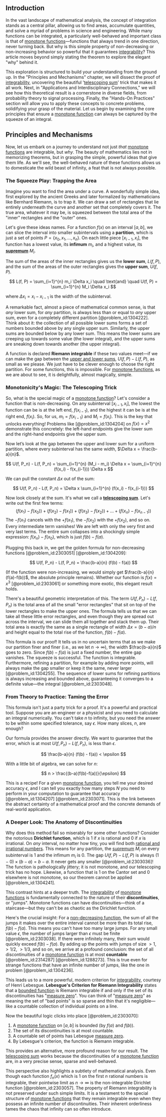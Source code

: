 ## Introduction
In the vast landscape of mathematical analysis, the concept of integration stands as a central pillar, allowing us to find areas, accumulate quantities, and solve a myriad of problems in science and engineering. While many functions can be integrated, a particularly well-behaved and important class is that of [monotone functions](@article_id:158648)—functions that always trend in one direction, never turning back. But why is this simple property of non-decreasing or non-increasing behavior so powerful that it guarantees [integrability](@article_id:141921)? This article moves beyond simply stating the theorem to explore the elegant "why" behind it.

This exploration is structured to build your understanding from the ground up. In the "Principles and Mechanisms" chapter, we will dissect the proof of [integrability](@article_id:141921), uncovering the beautiful '[telescoping sum](@article_id:261855)' trick that makes it all work. Next, in "Applications and Interdisciplinary Connections," we will see how this theoretical result is a cornerstone in diverse fields, from probability theory to signal processing. Finally, the "Hands-On Practices" section will allow you to apply these concepts to concrete problems, solidifying your grasp of the material. Let us begin by examining the core principles that ensure a [monotone function](@article_id:636920) can always be captured by the squeeze of an integral.

## Principles and Mechanisms

Now, let us embark on a journey to understand not just *that* [monotone functions](@article_id:158648) are integrable, but *why*. The beauty of mathematics lies not in memorizing theorems, but in grasping the simple, powerful ideas that give them life. As we'll see, the well-behaved nature of these functions allows us to domesticate the wild beast of infinity, a feat that is not always possible.

### The Squeeze Play: Trapping the Area

Imagine you want to find the area under a curve. A wonderfully simple idea, first explored by the ancient Greeks and later formalized by mathematicians like Bernhard Riemann, is to trap it. We can draw a set of rectangles that lie entirely underneath the curve and another set that completely covers it. The true area, whatever it may be, is squeezed between the total area of the "inner" rectangles and the "outer" ones.

Let's give these ideas names. For a function $f(x)$ on an interval $[a, b]$, we can slice the interval into smaller subintervals using a **partition**, which is just a set of points $P = \{x_0, x_1, \dots, x_n\}$. On each little piece $[x_{i-1}, x_i]$, the function has a lowest value, its **infimum** $m_i$, and a highest value, its **[supremum](@article_id:140018)** $M_i$.

The sum of the areas of the inner rectangles gives us the **lower sum**, $L(f,P)$, and the sum of the areas of the outer rectangles gives the **upper sum**, $U(f,P)$.

$$
L(f, P) = \sum_{i=1}^{n} m_i \Delta x_i \quad \text{and} \quad U(f, P) = \sum_{i=1}^{n} M_i \Delta x_i
$$

where $\Delta x_i = x_i - x_{i-1}$ is the width of the subinterval.

A remarkable fact, almost a piece of mathematical common sense, is that *any* lower sum, for *any* partition, is always less than or equal to *any* upper sum, even for a completely different partition [@problem_id:1304222]. Think about it: the collection of all possible lower sums forms a set of numbers bounded above by any single upper sum. Similarly, the upper sums are bounded below by any lower sum. This means the lower sums are creeping up towards some value (the lower integral), and the upper sums are sneaking down towards another (the upper integral).

A function is declared **Riemann integrable** if these two values meet—if we can make the gap between the [upper and lower sums](@article_id:145735), $U(f, P) - L(f, P)$, as small as we please. We just have to be clever enough to choose the right partition. For some functions, this is impossible. For [monotone functions](@article_id:158648), as we are about to see, it is delightfully, almost magically, simple.

### Monotonicity's Magic: The Telescoping Trick

So, what is the special magic of a [monotone function](@article_id:636920)? Let's consider a function that is non-decreasing. On any subinterval $[x_{i-1}, x_i]$, the lowest the function can be is at the left end, $f(x_{i-1})$, and the highest it can be is at the right end, $f(x_i)$. So, for us, $m_i = f(x_{i-1})$ and $M_i = f(x_i)$. This is the key that unlocks everything! Problems like [@problem_id:1304204] on $f(x)=x^2$ demonstrate this concretely: the left-hand endpoints give the lower sum and the right-hand endpoints give the upper sum.

Now let’s look at the gap between the upper and lower sum for a uniform partition, where every subinterval has the same width, $\Delta x = \frac{b-a}{n}$.

$$
U(f, P_n) - L(f, P_n) = \sum_{i=1}^{n} (M_i - m_i) \Delta x = \sum_{i=1}^{n} (f(x_i) - f(x_{i-1})) \Delta x
$$

We can pull the constant $\Delta x$ out of the sum:

$$
U(f, P_n) - L(f, P_n) = \Delta x \sum_{i=1}^{n} (f(x_i) - f(x_{i-1}))
$$

Now look closely at the sum. It's what we call a **[telescoping sum](@article_id:261855)**. Let's write out the first few terms:
$$
(f(x_1) - f(x_0)) + (f(x_2) - f(x_1)) + (f(x_3) - f(x_2)) + \dots + (f(x_n) - f(x_{n-1}))
$$
The $-f(x_1)$ cancels with the $+f(x_1)$, the $-f(x_2)$ with the $+f(x_2)$, and so on. Every intermediate term vanishes! We are left with only the very first and very last terms. The entire sum collapses into a shockingly simple expression: $f(x_n) - f(x_0)$, which is just $f(b) - f(a)$.

Plugging this back in, we get the golden formula for non-decreasing functions [@problem_id:2303051] [@problem_id:1304209]:

$$
U(f, P_n) - L(f, P_n) = \frac{b-a}{n} (f(b) - f(a))
$$

(If the function were non-increasing, we would simply get $\frac{b-a}{n}(f(a)-f(b))$, the absolute principle remains). Whether our function is $f(x)=x^3$ [@problem_id:2303061] or something more exotic, this elegant result holds.

There's a beautiful geometric interpretation of this. The term $U(f, P_n) - L(f, P_n)$ is the total area of all the small "error rectangles" that sit on top of the lower rectangles to make the upper ones. The formula tells us that we can take all these little error rectangles, and even though they are spread out across the interval, we can slide them all together and stack them up. Their total area is exactly the same as a single rectangle of width $\Delta x = (b-a)/n$ and height equal to the total rise of the function, $f(b)-f(a)$.

This formula is our proof! It tells us in no uncertain terms that as we make our partition finer and finer (i.e., as we let $n \to \infty$), the width $\frac{b-a}{n}$ goes to zero. Since $f(b)-f(a)$ is just a fixed number, the entire gap vanishes. The squeeze is successful. The function is integrable. Furthermore, refining a partition, for example by adding more points, will always make the gap smaller or keep it the same, never larger [@problem_id:1304255]. The sequence of lower sums for refining partitions is always increasing and bounded above, guaranteeing it converges to a definite value—the integral [@problem_id:2303048].

### From Theory to Practice: Taming the Error

This formula isn't just a party trick for a proof. It's a powerful and practical tool. Suppose you are an engineer or a physicist and you need to calculate an integral numerically. You can't take $n$ to infinity, but you need the answer to be within some specified tolerance, say $\epsilon$. How many slices, $n$, are enough?

Our formula provides the answer directly. We want to guarantee that the error, which is at most $U(f, P_n) - L(f, P_n)$, is less than $\epsilon$.

$$
\frac{b-a}{n} (f(b) - f(a)) < \epsilon
$$

With a little bit of algebra, we can solve for $n$:

$$
n > \frac{(b-a)(f(b)-f(a))}{\epsilon}
$$

This is a recipe! For a given [monotone function](@article_id:636920), you tell me your desired accuracy $\epsilon$, and I can tell you exactly how many steps $N$ you need to perform in your computation to guarantee that accuracy [@problem_id:1304207] [@problem_id:2303071]. This is the link between the abstract certainty of a mathematical proof and the concrete demands of real-world application.

### A Deeper Look: The Anatomy of Discontinuities

Why does this method fail so miserably for some other functions? Consider the notorious **Dirichlet function**, which is $1$ if $x$ is rational and $0$ if $x$ is irrational. On *any* interval, no matter how tiny, you will find both [rational and irrational numbers](@article_id:172855). This means for any partition, the [supremum](@article_id:140018) $M_i$ on every subinterval is $1$ and the infimum $m_i$ is $0$. The gap $U(f,P) - L(f,P)$ is always $(1-0) \times (b-a) = b-a$. It never gets any smaller [@problem_id:2303036]! The function is pathologically jittery; it is not monotone, and our telescoping trick has no hope. Likewise, a function that is $1$ on the Cantor set and $0$ elsewhere is not monotone, so our theorem cannot be applied [@problem_id:1304241].

This contrast hints at a deeper truth. The [integrability](@article_id:141921) of [monotone functions](@article_id:158648) is fundamentally connected to the nature of their **discontinuities**, or "jumps". Monotone functions can have discontinuities—think of a staircase—but they can't be as chaotic as the Dirichlet function.

Here's the crucial insight: For a [non-decreasing function](@article_id:202026), the sum of all the jumps it makes over the entire interval cannot be more than its total rise, $f(b)-f(a)$. This means you can't have too many large jumps. For any small value $\epsilon$, the number of jumps larger than $\epsilon$ must be finite [@problem_id:2303038]. If there were infinitely many, their sum would quickly exceed $f(b)-f(a)$. By adding up the points with jumps of size $>1$, $>1/2$, $>1/3$, and so on, we arrive at a profound conclusion: the set of all discontinuities of a [monotone function](@article_id:636920) is at most **countable** [@problem_id:2314287] [@problem_id:1288273]. This is true even for strange functions that have an infinite number of jumps, like the one in problem [@problem_id:1304236].

This leads us to a more powerful, modern criterion for [integrability](@article_id:141921), courtesy of Henri Lebesgue. **Lebesgue's Criterion for Riemann Integrability** states that a [bounded function](@article_id:176309) is Riemann integrable if and only if the set of its discontinuities has "[measure zero](@article_id:137370)". You can think of "[measure zero](@article_id:137370)" as meaning the set of "bad points" is so sparse and thin that it's negligible—like a countable collection of individual points on a line.

Now the beautiful logic clicks into place [@problem_id:2303070]:
1. A [monotone function](@article_id:636920) on $[a,b]$ is bounded (by $f(a)$ and $f(b)$).
2. The set of its discontinuities is at most countable.
3. A countable set of points has Lebesgue [measure zero](@article_id:137370).
4. By Lebesgue's criterion, the function is Riemann integrable.

This provides an alternative, more profound reason for our result. The [telescoping sum](@article_id:261855) works because the discontinuities of a [monotone function](@article_id:636920) are, in a very precise sense, sparse and well-behaved.

This perspective also highlights a subtlety of mathematical analysis. Even though each function $f_n(x)$ which is $1$ on the first $n$ rational numbers is integrable, their pointwise limit as $n \to \infty$ is the non-integrable Dirichlet function [@problem_id:2303057]. The property of Riemann integrability is not preserved under such simple limits. It is a testament to the special structure of [monotone functions](@article_id:158648) that they remain integrable even when they possess an infinite number of discontinuities. Their inherent orderliness tames the chaos that infinity can so often introduce.